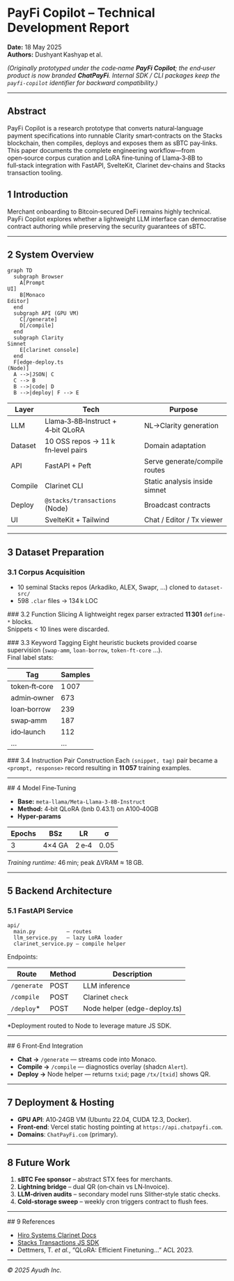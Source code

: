 # PayFi Copilot – Technical Development Report

**Date:** 18 May 2025  
**Authors:** Dushyant Kashyap et al.

*(Originally prototyped under the code‑name **PayFi Copilot**; the end‑user product is now branded **ChatPayFi**. Internal SDK / CLI packages keep the `payfi‑copilot` identifier for backward compatibility.)*

---

## Abstract
PayFi Copilot is a research prototype that converts natural‑language payment
specifications into runnable Clarity smart‑contracts on the Stacks blockchain,
then compiles, deploys and exposes them as sBTC pay‑links.  
This paper documents the complete engineering workflow—from open‑source corpus
curation and LoRA fine‑tuning of Llama‑3‑8B to full‑stack integration with
FastAPI, SvelteKit, Clarinet dev‑chains and Stacks transaction tooling.

## 1 Introduction
Merchant onboarding to Bitcoin‑secured DeFi remains highly technical. PayFi
Copilot explores whether a lightweight LLM interface can democratise contract
authoring while preserving the security guarantees of sBTC.

---

## 2 System Overview
```mermaid
graph TD
  subgraph Browser
    A[Prompt
UI]
    B[Monaco
Editor]
  end
  subgraph API (GPU VM)
    C[/generate]
    D[/compile]
  end
  subgraph Clarity
Simnet
    E[clarinet console]
  end
  F[edge‑deploy.ts
(Node)]
  A -->|JSON| C
  C --> B
  B -->|code| D
  B -->|deploy| F --> E
```

| Layer | Tech | Purpose |
|-------|------|---------|
| LLM   | Llama‑3‑8B‑Instruct + 4‑bit QLoRA | NL→Clarity generation |
| Dataset | 10 OSS repos → 11 k fn‑level pairs | Domain adaptation |
| API | FastAPI + Peft | Serve generate/compile routes |
| Compile | Clarinet CLI | Static analysis inside simnet |
| Deploy | `@stacks/transactions` (Node) | Broadcast contracts |
| UI | SvelteKit + Tailwind | Chat / Editor / Tx viewer |

---

## 3 Dataset Preparation
### 3.1 Corpus Acquisition
* 10 seminal Stacks repos (Arkadiko, ALEX, Swapr, …) cloned to `dataset-src/`
* 598 `.clar` files → 134 k LOC

### 3.2 Function Slicing
A lightweight regex parser extracted **11 301** `define-*` blocks.  
Snippets \< 10 lines were discarded.

### 3.3 Keyword Tagging
Eight heuristic buckets provided coarse supervision (`swap-amm`, `loan-borrow`,
`token-ft-core` …).  
Final label stats:

| Tag | Samples |
|-----|---------|
| token‑ft‑core | 1 007 |
| admin‑owner | 673 |
| loan‑borrow | 239 |
| swap‑amm | 187 |
| ido‑launch | 112 |
| … | … |

### 3.4 Instruction Pair Construction
Each `(snippet, tag)` pair became a `<prompt, response>` record resulting in
**11 057** training examples.

---

## 4 Model Fine‑Tuning
* **Base:** `meta-llama/Meta-Llama-3-8B-Instruct`
* **Method:** 4‑bit QLoRA (bnb 0.43.1) on A100‑40GB
* **Hyper‑params**

| Epochs | BSz | LR | σ |
|--------|-----|----|---|
| 3 | 4×4 GA | 2 e‑4 | 0.05 |

*Training runtime:* 46 min; peak ΔVRAM ≈ 18 GB.

---

## 5 Backend Architecture
### 5.1 FastAPI Service
```text
api/
  main.py          – routes
  llm_service.py   – lazy LoRA loader
  clarinet_service.py – compile helper
```
Endpoints:

| Route | Method | Description |
|-------|--------|-------------|
| `/generate` | POST | LLM inference |
| `/compile` | POST | Clarinet `check` |
| `/deploy`* | POST | Node helper (edge-deploy.ts) |

\*Deployment routed to Node to leverage mature JS SDK.

---

## 6 Front‑End Integration
* **Chat →** `/generate` — streams code into Monaco.
* **Compile →** `/compile` — diagnostics overlay (shadcn `Alert`).
* **Deploy →** Node helper — returns `txid`; page `/tx/[txid]` shows QR.

---

## 7 Deployment & Hosting
* **GPU API**: A10‑24GB VM (Ubuntu 22.04, CUDA 12.3, Docker).
* **Front‑end**: Vercel static hosting pointing at
  `https://api.chatpayfi.com`.
* **Domains**: `ChatPayFi.com` (primary).

---

## 8 Future Work
1. **sBTC Fee sponsor** – abstract STX fees for merchants.
2. **Lightning bridge** – dual QR (on‑chain vs LN‑Invoice).
3. **LLM‑driven audits** – secondary model runs Slither‑style static checks.
4. **Cold‑storage sweep** – weekly cron triggers contract to flush fees.

---

## 9 References
* [Hiro Systems Clarinet Docs](https://docs.hiro.so/clarinet)
* [Stacks Transactions JS SDK](https://github.com/stacks-network/stacks.js)
* Dettmers, T. *et al.*, “QLoRA: Efficient Finetuning…” ACL 2023.

---

*© 2025 Ayudh Inc.*
